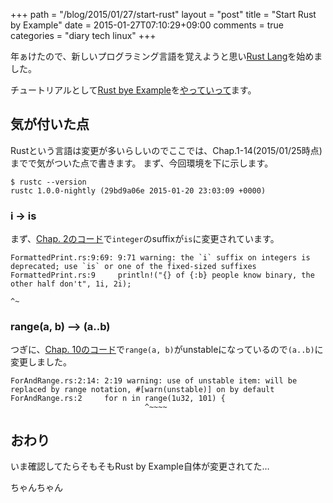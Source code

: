 +++
path = "/blog/2015/01/27/start-rust"
layout = "post"
title = "Start Rust by Example"
date = 2015-01-27T07:10:29+09:00
comments = true
categories = "diary tech linux"
+++

年ぁけたので、新しいプログラミング言語を覚えようと思い[Rust Lang](http://www.rust-lang.org)を始めました。

チュートリアルとして[Rust bye Example](http://rustbyexample.com)を[やっていって](https://github.com/katsyoshi/rustbyexamle)ます。

## 気が付いた点

Rustという言語は変更が多いらしいのでここでは、Chap.1-14(2015/01/25時点)までで気がついた点で書きます。 まず、今回環境を下に示します。

```
$ rustc --version
rustc 1.0.0-nightly (29bd9a06e 2015-01-20 23:03:09 +0000)
```

### i -> is

まず、[Chap. 2のコード](https://github.com/katsyoshi/rustbyexample/blob/master/2.FormattedPrint/FormattedPrint.rs#L9)で`integer`のsuffixが`is`に変更されています。

```
FormattedPrint.rs:9:69: 9:71 warning: the `i` suffix on integers is deprecated; use `is` or one of the fixed-sized suffixes
FormattedPrint.rs:9     println!("{} of {:b} people know binary, the other half don't", 1i, 2i);
                                                                                        ^~
```

### range(a, b) –> (a..b)

つぎに、[Chap. 10のコード](https://github.com/katsyoshi/rustbyexample/blob/master/10.ForAndRange/ForAndRange.rs#L2)で`range(a, b)`がunstableになっているので`(a..b)`に変更しました。

```
ForAndRange.rs:2:14: 2:19 warning: use of unstable item: will be replaced by range notation, #[warn(unstable)] on by default
ForAndRange.rs:2     for n in range(1u32, 101) {
                              ^~~~~
```


## おわり

いま確認してたらそもそもRust by Example自体が変更されてた…

ちゃんちゃん

